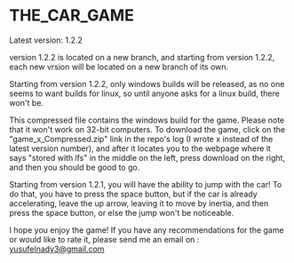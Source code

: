 # THE_CAR_GAME

Latest version: 1.2.2

version 1.2.2 is located on a new branch, and starting from version 1.2.2, each new vrsion will be located on a new branch of its own.

Starting from version 1.2.2, only windows builds will be released, as no one seems to want builds for linux, so until anyone asks for a linux build, there won't be.

This compressed file contains the windows build for the game. Please note that it won't work on 32-bit computers. 
To download the game, click on the "game_x_Compressed.zip" link in the repo's log (I wrote x instead of the latest version number), 
and after it locates you to the webpage where it says "stored with lfs" in the middle on the left, press download on the right, and 
then you should be good to go.

Starting from version 1.2.1, you will have the ability to jump with the car! To do that, you have to press the space button, but if 
the car is already accelerating, leave the up arrow, leaving it to move by inertia, and then press the space button, or else the 
jump won't be noticeable.

I hope you enjoy the game! If you have any recommendations for the game or would like to rate it, please send me an email on :
yusufelnady3@gmail.com
